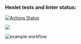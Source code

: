 ### Hexlet tests and linter status:
[![Actions Status](https://github.com/sanchopanda/frontend-project-lvl2/workflows/hexlet-check/badge.svg)](https://github.com/sanchopanda/frontend-project-lvl2/actions)

<a href="https://codeclimate.com/github/codeclimate/codeclimate/maintainability"><img src="https://api.codeclimate.com/v1/badges/a99a88d28ad37a79dbf6/maintainability" /></a>

![example workflow](https://github.com/sanchopanda/frontend-project-lvl2/actions/workflows/lint-test-check.yml/badge.svg)
